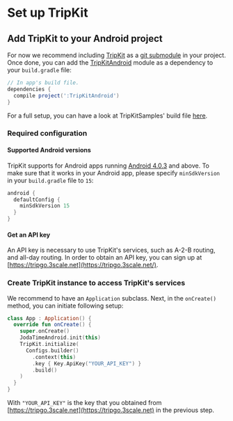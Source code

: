 # Set up TripKit

## Add TripKit to your Android project

For now we recommend including [TripKit](https://github.com/skedgo/tripkit-android) as a [git submodule](https://git-scm.com/docs/git-submodule) in your project. Once done, you can add the [TripKitAndroid](https://github.com/skedgo/tripkit-android/tree/dev/TripKitAndroid) module as a dependency to your `build.gradle` file:

```groovy
// In app's build file.
dependencies {
  compile project(':TripKitAndroid')
}
```

For a full setup, you can have a look at TripKitSamples' build file [here](https://github.com/skedgo/tripkit-android/blob/dev/TripKitSamples/build.gradle).

### Required configuration

#### Supported Android versions

TripKit supports for Android apps running [Android 4.0.3](https://developer.android.com/about/versions/android-4.0.3.html) and above. To make sure that it works in your Android app, please specify `minSdkVersion` in your `build.gradle` file to `15`:

```groovy
android {
  defaultConfig {
    minSdkVersion 15
  }
}
```

#### Get an API key

An API key is necessary to use TripKit's services, such as A-2-B routing, and all-day routing. In order to obtain an API key, you can sign up at [https://tripgo.3scale.net](https://tripgo.3scale.net/).

### Create TripKit instance to access TripKit's services

We recommend to have an `Application` subclass. Next, in the `onCreate()` method, you can initiate following setup:

```kotlin
class App : Application() {
  override fun onCreate() {
    super.onCreate()
    JodaTimeAndroid.init(this)
    TripKit.initialize(
      Configs.builder()
        .context(this)
        .key { Key.ApiKey("YOUR_API_KEY") }
        .build()
    )
  }
}
```

With `"YOUR_API_KEY"` is the key that you obtained from [https://tripgo.3scale.net](https://tripgo.3scale.net) in the previous step.
